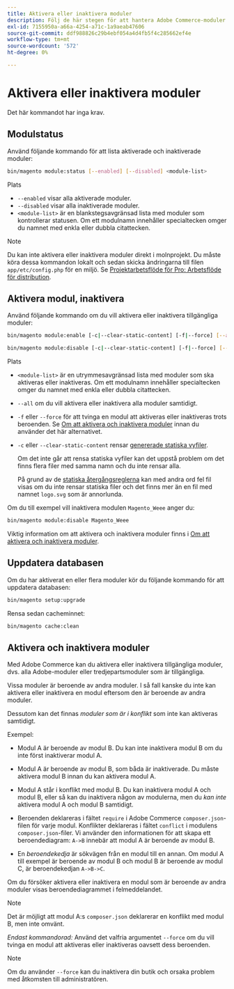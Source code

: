 ```yaml
---
title: Aktivera eller inaktivera moduler
description: Följ de här stegen för att hantera Adobe Commerce-moduler.
exl-id: 7155950a-a66a-4254-a71c-1a9aeab47606
source-git-commit: ddf988826c29b4ebf054a4d4fb5f4c285662ef4e
workflow-type: tm+mt
source-wordcount: '572'
ht-degree: 0%

---
```


# Aktivera eller inaktivera moduler

Det här kommandot har inga krav.

## Modulstatus

Använd följande kommando för att lista aktiverade och inaktiverade moduler:

```bash
bin/magento module:status [--enabled] [--disabled] <module-list>
```

Plats

* `--enabled` visar alla aktiverade moduler.
* `--disabled` visar alla inaktiverade moduler.
* `<module-list>` är en blankstegsavgränsad lista med moduler som kontrollerar statusen. Om ett modulnamn innehåller specialtecken omger du namnet med enkla eller dubbla citattecken.

>[!NOTE]
>
>Du kan inte aktivera eller inaktivera moduler direkt i molnprojekt. Du måste köra dessa kommandon lokalt och sedan skicka ändringarna till filen `app/etc/config.php` för en miljö. Se [Projektarbetsflöde för Pro: Arbetsflöde för distribution](https://experienceleague.adobe.com/docs/commerce-cloud-service/user-guide/architecture/pro-develop-deploy-workflow.html#deployment-workflow).

## Aktivera modul, inaktivera

Använd följande kommando om du vill aktivera eller inaktivera tillgängliga moduler:

```bash
bin/magento module:enable [-c|--clear-static-content] [-f|--force] [--all] <module-list>
```

```bash
bin/magento module:disable [-c|--clear-static-content] [-f|--force] [--all] <module-list>
```

Plats

* `<module-list>` är en utrymmesavgränsad lista med moduler som ska aktiveras eller inaktiveras. Om ett modulnamn innehåller specialtecken omger du namnet med enkla eller dubbla citattecken.
* `--all` om du vill aktivera eller inaktivera alla moduler samtidigt.
* `-f` eller `--force` för att tvinga en modul att aktiveras eller inaktiveras trots beroenden. Se [Om att aktivera och inaktivera moduler](#about-enabling-and-disabling-modules) innan du använder det här alternativet.
* `-c` eller `--clear-static-content` rensar [genererade statiska vyfiler](../../configuration/cli/static-view-file-deployment.md).

  Om det inte går att rensa statiska vyfiler kan det uppstå problem om det finns flera filer med samma namn och du inte rensar alla.

  På grund av de [statiska återgångsreglerna](../../configuration/cli/static-view-file-deployment.md) kan med andra ord fel fil visas om du inte rensar statiska filer och det finns mer än en fil med namnet `logo.svg` som är annorlunda.

Om du till exempel vill inaktivera modulen `Magento_Weee` anger du:

```bash
bin/magento module:disable Magento_Weee
```

Viktig information om att aktivera och inaktivera moduler finns i [Om att aktivera och inaktivera moduler](#about-enabling-and-disabling-modules).

## Uppdatera databasen

Om du har aktiverat en eller flera moduler kör du följande kommando för att uppdatera databasen:

```bash
bin/magento setup:upgrade
```

Rensa sedan cacheminnet:

```bash
bin/magento cache:clean
```

## Aktivera och inaktivera moduler

Med Adobe Commerce kan du aktivera eller inaktivera tillgängliga moduler, dvs. alla Adobe-moduler eller tredjepartsmoduler som är tillgängliga.

Vissa moduler är beroende av andra moduler. I så fall kanske du inte kan aktivera eller inaktivera en modul eftersom den är beroende av andra moduler.

Dessutom kan det finnas *moduler som är i konflikt* som inte kan aktiveras samtidigt.

Exempel:

* Modul A är beroende av modul B. Du kan inte inaktivera modul B om du inte först inaktiverar modul A.

* Modul A är beroende av modul B, som båda är inaktiverade. Du måste aktivera modul B innan du kan aktivera modul A.

* Modul A står i konflikt med modul B. Du kan inaktivera modul A och modul B, eller så kan du inaktivera någon av modulerna, men du *kan inte* aktivera modul A och modul B samtidigt.

* Beroenden deklareras i fältet `require` i Adobe Commerce `composer.json`-filen för varje modul. Konflikter deklareras i fältet `conflict` i modulens `composer.json`-filer. Vi använder den informationen för att skapa ett beroendediagram: `A->B` innebär att modul A är beroende av modul B.

* En *beroendekedja* är sökvägen från en modul till en annan. Om modul A till exempel är beroende av modul B och modul B är beroende av modul C, är beroendekedjan `A->B->C`.

Om du försöker aktivera eller inaktivera en modul som är beroende av andra moduler visas beroendediagrammet i felmeddelandet.

>[!NOTE]
>
>Det är möjligt att modul A:s `composer.json` deklarerar en konflikt med modul B, men inte omvänt.

*Endast kommandorad:* Använd det valfria argumentet `--force` om du vill tvinga en modul att aktiveras eller inaktiveras oavsett dess beroenden.

>[!NOTE]
>
>Om du använder `--force` kan du inaktivera din butik och orsaka problem med åtkomsten till administratören.
